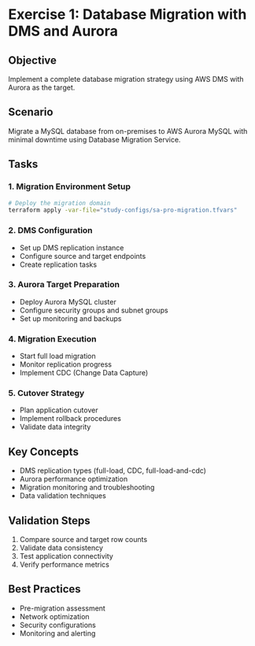 # Exercise 1: Database Migration with DMS and Aurora

## Objective
Implement a complete database migration strategy using AWS DMS with Aurora as the target.

## Scenario
Migrate a MySQL database from on-premises to AWS Aurora MySQL with minimal downtime using Database Migration Service.

## Tasks

### 1. Migration Environment Setup
```bash
# Deploy the migration domain
terraform apply -var-file="study-configs/sa-pro-migration.tfvars"
```

### 2. DMS Configuration
- Set up DMS replication instance
- Configure source and target endpoints
- Create replication tasks

### 3. Aurora Target Preparation
- Deploy Aurora MySQL cluster
- Configure security groups and subnet groups
- Set up monitoring and backups

### 4. Migration Execution
- Start full load migration
- Monitor replication progress
- Implement CDC (Change Data Capture)

### 5. Cutover Strategy
- Plan application cutover
- Implement rollback procedures
- Validate data integrity

## Key Concepts
- DMS replication types (full-load, CDC, full-load-and-cdc)
- Aurora performance optimization
- Migration monitoring and troubleshooting
- Data validation techniques

## Validation Steps
1. Compare source and target row counts
2. Validate data consistency
3. Test application connectivity
4. Verify performance metrics

## Best Practices
- Pre-migration assessment
- Network optimization
- Security configurations
- Monitoring and alerting
